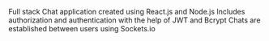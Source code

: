 Full stack Chat application created using React.js and Node.js
Includes authorization and authentication with the help of JWT and Bcrypt
Chats are established between users using Sockets.io
